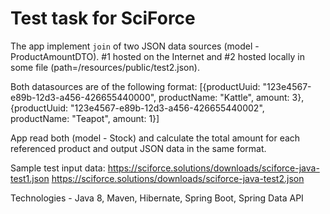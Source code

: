 # Test task for SciForce

The app implement `join` of two JSON data sources (model - ProductAmountDTO). 
#1 hosted on the Internet and #2 hosted locally in some file (path=/resources/public/test2.json).

Both datasources are of the following format:
[{productUuid: "123e4567-e89b-12d3-a456-426655440000", productName: "Kattle", amount: 3},{productUuid: "123e4567-e89b-12d3-a456-426655440002", productName: "Teapot", amount: 1}]

App read both (model - Stock) and calculate the total amount for each referenced product and output JSON data in the same format.

Sample test input data:
https://sciforce.solutions/downloads/sciforce-java-test1.json
https://sciforce.solutions/downloads/sciforce-java-test2.json

Technologies - Java 8, Maven, Hibernate, Spring Boot, Spring Data API

